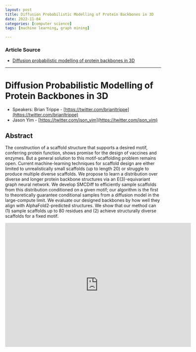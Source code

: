 ```yaml
---
layout: post
title: Diffusion Probabilistic Modelling of Protein Backbones in 3D
date: 2022-11-04
categories: [computer science]
tags: [machine learning, graph mining]

---
```


### Article Source

* [Diffusion probabilistic modelling of protein backbones in 3D](https://www.youtube.com/watch?v=UymQ-iE23MY)


---

# Diffusion Probabilistic Modelling of Protein Backbones in 3D

* Speakers: Brian Trippe - [https://twitter.com/brianltrippe](https://twitter.com/brianltrippe)
* Jason Yim - [https://twitter.com/json_yim](https://twitter.com/json_yim)

## Abstract

The construction of a scaffold structure that supports a desired motif, conferring protein function, shows promise for the design of vaccines and enzymes. But a general solution to this motif-scaffolding problem remains open. Current machine-learning techniques for scaffold design are either limited to unrealistically small scaffolds (up to length 20) or struggle to produce multiple diverse scaffolds. We propose to learn a distribution over diverse and longer protein backbone structures via an E(3)-equivariant graph neural network. We develop SMCDiff to efficiently sample scaffolds from this distribution conditioned on a given motif; our algorithm is the first to theoretically guarantee conditional samples from a diffusion model in the large-compute limit. We evaluate our designed backbones by how well they align with AlphaFold2-predicted structures. We show that our method can (1) sample scaffolds up to 80 residues and (2) achieve structurally diverse scaffolds for a fixed motif.

<iframe width="600" height="400" src="https://www.youtube.com/embed/UymQ-iE23MY" title="YouTube video player" frameborder="0" allow="accelerometer; autoplay; clipboard-write; encrypted-media; gyroscope; picture-in-picture" allowfullscreen></iframe>